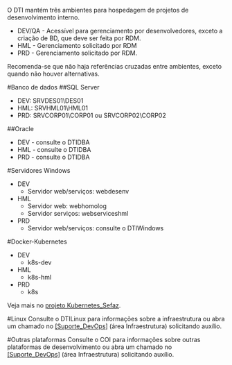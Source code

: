 O DTI mantém três ambientes para hospedagem de projetos de desenvolvimento interno. 
- DEV/QA - Acessível para gerenciamento por desenvolvedores, exceto a criação de BD, que deve ser feita por RDM.
- HML - Gerenciamento solicitado por RDM 
- PRD - Gerenciamento solicitado por RDM. 

Recomenda-se que não haja referências cruzadas entre ambientes, exceto quando não houver alternativas.

#Banco de dados
##SQL Server
- DEV: SRVDES01\DES01
- HML: SRVHML01\HML01
- PRD: SRVCORP01\CORP01 ou SRVCORP02\CORP02

##Oracle
- DEV - consulte o DTIDBA
- HML - consulte o DTIDBA
- PRD - consulte o DTIDBA
  
#Servidores Windows
- DEV 
  - Servidor web/serviços: webdesenv
- HML
  - Servidor web: webhomolog
  - Servidor serviços: webserviceshml
- PRD
  - Servidor web/serviços: consulte o DTIWindows

#Docker-Kubernetes
- DEV
  - k8s-dev
- HML
  - k8s-hml
- PRD
  - k8s

Veja mais no [projeto Kubernetes_Sefaz](https://ads.intra.fazenda.sp.gov.br/tfs/TPC-2016/Kubernetes_Sefaz/_wiki/wikis/Kubernetes_Sefaz.wiki/1069/Kubernetes-Sefaz).


#Linux
Consulte o DTILinux para informações sobre a infraestrutura ou abra um chamado no [[Suporte_DevOps]](https://ads.intra.fazenda.sp.gov.br/tfs/ADMIN/Suporte_DevOps) (área Infraestrutura) solicitando auxílio.

#Outras plataformas
Consulte o COI para informações sobre outras plataformas de desenvolvimento ou abra um chamado no [[Suporte_DevOps]](https://ads.intra.fazenda.sp.gov.br/tfs/ADMIN/Suporte_DevOps) (área Infraestrutura) solicitando auxílio.
